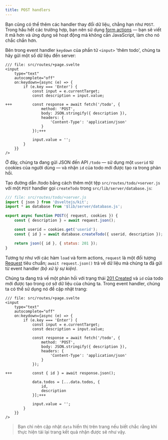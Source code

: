 ```yaml
---
title: POST handlers
---
```


Bạn cũng có thể thêm các handler thay đổi dữ liệu, chẳng hạn như `POST`. Trong hầu hết các trường hợp, bạn nên sử dụng [form actions](the-form-element) — bạn sẽ viết ít mã hơn và ứng dụng sẽ hoạt động mà không cần JavaScript, làm cho nó chắc chắn hơn.

Bên trong event handler `keydown` của phần tử `<input>` 'thêm todo', chúng ta hãy gửi một số dữ liệu đến server:

```svelte
/// file: src/routes/+page.svelte
<input
	type="text"
	autocomplete="off"
	on:keydown={async (e) => {
		if (e.key === 'Enter') {
			const input = e.currentTarget;
			const description = input.value;

+++			const response = await fetch('/todo', {
				method: 'POST',
				body: JSON.stringify({ description }),
				headers: {
					'Content-Type': 'application/json'
				}
			});+++

			input.value = '';
		}
	}}
/>
```

Ở đây, chúng ta đang gửi JSON đến API `/todo` — sử dụng một `userid` từ cookies của người dùng — và nhận `id` của todo mới được tạo ra trong phản hồi.

Tạo đường dẫn /todo bằng cách thêm một tệp `src/routes/todo/+server.js` với một `POST` handler gọi `createTodo` trong `src/lib/server/database.js`:

```js
/// file: src/routes/todo/+server.js
import { json } from '@sveltejs/kit';
import * as database from '$lib/server/database.js';

export async function POST({ request, cookies }) {
	const { description } = await request.json();

	const userid = cookies.get('userid');
	const { id } = await database.createTodo({ userid, description });

	return json({ id }, { status: 201 });
}
```
Tương tự như với các hàm `load` và form actions, `request` là một đối tượng [Request](https://developer.mozilla.org/en-US/docs/Web/API/Request) tiêu chuẩn; `await request.json()` trả về dữ liệu mà chúng ta đã gửi từ event handler _(bộ xử lý sự kiện)_.

Chúng ta đang trả về một phản hồi với trạng thái [201 Created](https://httpstatusdogs.com/201-created) và `id` của todo mới được tạo trong cơ sở dữ liệu của chúng ta. Trong event handler, chúng ta có thể sử dụng nó để cập nhật trang:

```svelte
/// file: src/routes/+page.svelte
<input
	type="text"
	autocomplete="off"
	on:keydown={async (e) => {
		if (e.key === 'Enter') {
			const input = e.currentTarget;
			const description = input.value;

			const response = await fetch('/todo', {
				method: 'POST',
				body: JSON.stringify({ description }),
				headers: {
					'Content-Type': 'application/json'
				}
			});

+++			const { id } = await response.json();

			data.todos = [...data.todos, {
				id,
				description
			}];+++

			input.value = '';
		}
	}}
/>
```

> Bạn chỉ nên cập nhật `data` hiển thị trên trang nếu biết chắc rằng khi thực hiện tải lại trang kết quả nhận được sẽ như vậy.